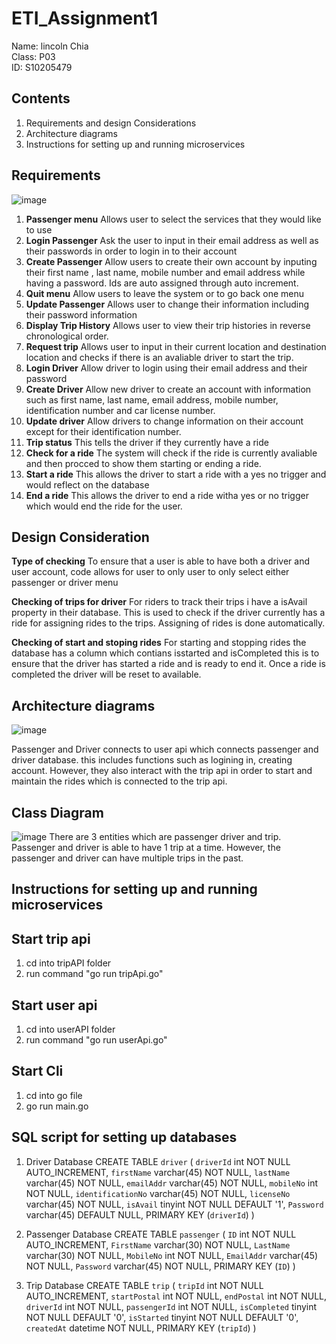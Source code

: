 # ETI_Assignment1

Name: lincoln Chia<br />
Class: P03<br />
ID: S10205479<br />

## Contents
1. Requirements and design Considerations
2. Architecture diagrams
3. Instructions for setting up and running microservices

## Requirements 
![image](https://user-images.githubusercontent.com/73088199/208426491-ff3294b5-78bf-4dae-8e76-35a9213e2580.png)
1. **Passenger menu** Allows user to select the services that they would like to use
2. **Login Passenger** Ask the user to input in their email address as well as their passwords in order to login in to their account
3. **Create Passenger** Allow users to create their own account by inputing their first name , last name, mobile number and email address while having a password. Ids are auto assigned through auto increment.
4. **Quit menu** Allow users to leave the system or to go back one menu
5. **Update Passenger** Allows user to change their information including their password information 
6. **Display Trip History** Allows user to view their trip histories in reverse chronological order.
7. **Request trip** Allows user to input in their current location and destination location and checks if there is an avaliable driver to start the trip.
8. **Login Driver** Allow driver to login using their email address and their password
9. **Create Driver** Allow new driver to create an account with information such as first name, last name, email address, mobile number, identification number and car license number. 
10. **Update driver** Allow drivers to change information on their account except for their identification number. 
11. **Trip status** This tells the driver if they currently have a ride 
12. **Check for a ride** The system will check if the ride is currently avaliable and then procced to show them starting or ending a ride.
13. **Start a ride** This allows the driver to start a ride with a yes no trigger and would reflect on the database 
14. **End a ride** This allows the driver to end a ride witha yes or no trigger which would end the ride for the user.

## Design Consideration 
**Type of checking** 
To ensure that a user is able to have both a driver and user account, code allows for user to only user to only select either passenger or driver menu

**Checking of trips for driver**
For riders to track their trips i have a isAvail property in their database. This is used to check if the driver currently has a ride for assigning rides to the trips. Assigning of rides is done automatically.

**Checking of start and stoping rides** 
For starting and stopping rides the database has a column which contians isstarted and isCompleted this is to ensure that the driver has started a ride and is ready to end it. Once a ride is completed the driver will be reset to available.


## Architecture diagrams 
![image](https://user-images.githubusercontent.com/73088199/208431452-169584aa-522b-4200-9e01-23eb20ed3b86.png)

Passenger and Driver connects to user api which connects passenger and driver database. this includes functions such as logining in, creating account. However, they also interact with the trip api in order to start and maintain the rides which is connected to the trip api. 


## Class Diagram
![image](https://user-images.githubusercontent.com/73088199/208432853-b223f1fc-8ca2-4d90-840e-f2f1ce2fab5c.png)
There are 3 entities which are passenger driver and trip. Passenger and driver is able to have 1 trip at a time. However, the passenger and driver can have multiple trips in the past.

## Instructions for setting up and running microservices
## Start trip api
1. cd into tripAPI folder
2. run command "go run tripApi.go"

## Start user api
1. cd into userAPI folder
2. run command "go run userApi.go"

## Start Cli 
1. cd into go file
2. go run main.go

## SQL script for setting up databases
1. Driver Database
CREATE TABLE `driver` (
  `driverId` int NOT NULL AUTO_INCREMENT,
  `firstName` varchar(45) NOT NULL,
  `lastName` varchar(45) NOT NULL,
  `emailAddr` varchar(45) NOT NULL,
  `mobileNo` int NOT NULL,
  `identificationNo` varchar(45) NOT NULL,
  `licenseNo` varchar(45) NOT NULL,
  `isAvail` tinyint NOT NULL DEFAULT '1',
  `Password` varchar(45) DEFAULT NULL,
  PRIMARY KEY (`driverId`)
)

2. Passenger Database
CREATE TABLE `passenger` (
  `ID` int NOT NULL AUTO_INCREMENT,
  `FirstName` varchar(30) NOT NULL,
  `LastName` varchar(30) NOT NULL,
  `MobileNo` int NOT NULL,
  `EmailAddr` varchar(45) NOT NULL,
  `Password` varchar(45) NOT NULL,
  PRIMARY KEY (`ID`)
)

3. Trip Database
CREATE TABLE `trip` (
  `tripId` int NOT NULL AUTO_INCREMENT,
  `startPostal` int NOT NULL,
  `endPostal` int NOT NULL,
  `driverId` int NOT NULL,
  `passengerId` int NOT NULL,
  `isCompleted` tinyint NOT NULL DEFAULT '0',
  `isStarted` tinyint NOT NULL DEFAULT '0',
  `createdAt` datetime NOT NULL,
  PRIMARY KEY (`tripId`)
)

